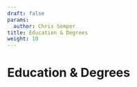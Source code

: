 ```yaml
---
draft: false
params:
  author: Chris Semper 
title: Education & Degrees 
weight: 10
---
```


# Education & Degrees 